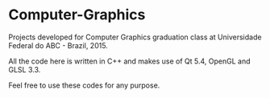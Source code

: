 # Computer-Graphics

Projects developed for Computer Graphics graduation class at Universidade Federal do ABC - Brazil, 2015.

All the code here is written in C++ and makes use of Qt 5.4, OpenGL and GLSL 3.3.

Feel free to use these codes for any purpose.
